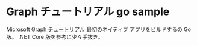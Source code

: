 # Graph チュートリアル go sample

[Microsoft Graph チュートリアル](https://docs.microsoft.com/ja-jp/graph/tutorials) 最初のネイティブ アプリをビルドするの Go 版。
.NET Core 版を参考に少々手抜き。